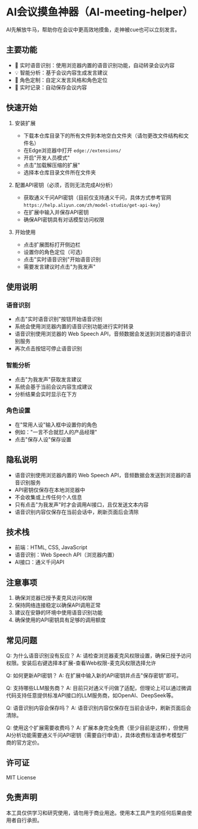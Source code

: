 # AI会议摸鱼神器（AI-meeting-helper）

AI先解放牛马，帮助你在会议中更高效地摸鱼，走神被cue也可以立刻发言。

## 主要功能

- 🎤 实时语音识别：使用浏览器内置的语音识别功能，自动转录会议内容
- 💡 智能分析：基于会议内容生成发言建议
- 👤 角色定制：自定义发言风格和角色定位
- 📝 实时记录：自动保存会议内容

## 快速开始

1. 安装扩展
   - 下载本仓库目录下的所有文件到本地空白文件夹（请勿更改文件结构和文件名）
   - 在Edge浏览器中打开 `edge://extensions/`
   - 开启"开发人员模式"
   - 点击"加载解压缩的扩展"
   - 选择本仓库目录文件所在文件夹

2. 配置API密钥（必须，否则无法完成AI分析）
   - 获取通义千问API密钥（目前仅支持通义千问，具体方式参考官网`https://help.aliyun.com/zh/model-studio/get-api-key`）
   - 在扩展中输入并保存API密钥
   - 确保API密钥具有对话模型访问权限

3. 开始使用
   - 点击扩展图标打开侧边栏
   - 设置你的角色定位（可选）
   - 点击"实时语音识别"开始语音识别
   - 需要发言建议时点击"为我发声"

## 使用说明

### 语音识别
- 点击"实时语音识别"按钮开始语音识别
- 系统会使用浏览器内置的语音识别功能进行实时转录
- 语音识别使用浏览器的 Web Speech API，音频数据会发送到浏览器的语音识别服务
- 再次点击按钮可停止语音识别

### 智能分析
- 点击"为我发声"获取发言建议
- 系统会基于当前会议内容生成建议
- 分析结果会实时显示在下方

### 角色设置
- 在"常用人设"输入框中设置你的角色
- 例如："一言不合就怼人的产品经理"
- 点击"保存人设"保存设置

## 隐私说明

- 语音识别使用浏览器内置的 Web Speech API，音频数据会发送到浏览器的语音识别服务
- API密钥仅保存在本地浏览器中
- 不会收集或上传任何个人信息
- 只有点击"为我发声"时才会调用AI接口，且仅发送文本内容
- 语音识别内容仅保存在当前会话中，刷新页面后会清除

## 技术栈

- 前端：HTML, CSS, JavaScript
- 语音识别：Web Speech API（浏览器内置）
- AI接口：通义千问API

## 注意事项

1. 确保浏览器已授予麦克风访问权限
2. 保持网络连接稳定以确保API调用正常
3. 建议在安静的环境中使用语音识别功能
4. 确保使用的API密钥具有足够的调用额度

## 常见问题

Q: 为什么语音识别没有反应？
A: 请检查浏览器麦克风权限设置，确保已授予访问权限。安装后右键选择本扩展-查看Web权限-麦克风权限选择允许

Q: 如何更新API密钥？
A: 在扩展中输入新的API密钥并点击"保存密钥"即可。

Q: 支持哪些LLM服务商？
A: 目前只对通义千问做了适配，但理论上可以通过微调代码支持任意提供标准API接口的LLM服务商，如OpenAI、DeepSeek等。

Q: 语音识别内容会保存吗？
A: 语音识别内容仅保存在当前会话中，刷新页面后会清除。

Q: 使用这个扩展需要收费吗？
A: 扩展本身完全免费（至少目前是这样），但使用AI分析功能需要通义千问API密钥（需要自行申请），具体收费标准请参考模型厂商的官方定价。

## 许可证

MIT License

## 免责声明

本工具仅供学习和研究使用，请勿用于商业用途。使用本工具产生的任何后果由使用者自行承担。 